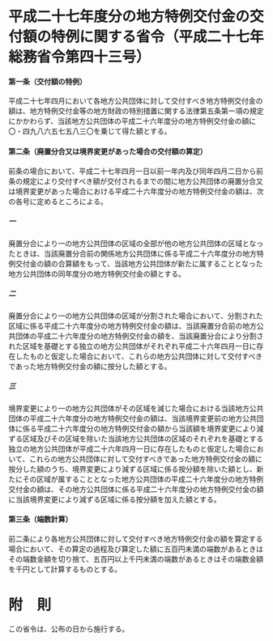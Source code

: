 # 平成二十七年度分の地方特例交付金の交付額の特例に関する省令（平成二十七年総務省令第四十三号）
#### 第一条（交付額の特例）
平成二十七年四月において各地方公共団体に対して交付すべき地方特例交付金の額は、地方特例交付金等の地方財政の特別措置に関する法律第五条第一項の規定にかかわらず、当該地方公共団体の平成二十六年度分の地方特例交付金の額に〇・四九八六五七五八三〇を乗じて得た額とする。
#### 第二条（廃置分合又は境界変更があった場合の交付額の算定）
前条の場合において、平成二十七年四月一日以前一年内及び同年四月二日から前条の規定により交付すべき額が交付されるまでの間に地方公共団体の廃置分合又は境界変更があった場合における平成二十六年度分の地方特例交付金の額は、次の各号に定めるところによる。
##### 一
廃置分合により一の地方公共団体の区域の全部が他の地方公共団体の区域となったときは、当該廃置分合前の関係地方公共団体に係る平成二十六年度分の地方特例交付金の額の合算額をもって、当該地方公共団体が新たに属することとなった地方公共団体の同年度分の地方特例交付金の額とする。
##### 二
廃置分合により一の地方公共団体の区域が分割された場合において、分割された区域に係る平成二十六年度分の地方特例交付金の額は、当該廃置分合前の地方公共団体の平成二十六年度分の地方特例交付金の額を、当該廃置分合により分割された区域を基礎とする独立の地方公共団体がそれぞれ平成二十六年四月一日に存在したものと仮定した場合において、これらの地方公共団体に対して交付すべきであった地方特例交付金の額に按分した額とする。
##### 三
境界変更により一の地方公共団体がその区域を減じた場合における当該地方公共団体の平成二十六年度分の地方特例交付金の額は、当該境界変更前の地方公共団体に係る平成二十六年度分の地方特例交付金の額から当該額を境界変更により減ずる区域及びその区域を除いた当該地方公共団体の区域のそれぞれを基礎とする独立の地方公共団体が平成二十六年四月一日に存在したものと仮定した場合において、これらの地方公共団体に対して交付すべきであった地方特例交付金の額に按分した額のうち、境界変更により減ずる区域に係る按分額を除いた額とし、新たにその区域が属することとなった地方公共団体の平成二十六年度分の地方特例交付金の額は、その地方公共団体に係る平成二十六年度分の地方特例交付金の額に当該境界変更により減ずる区域に係る按分額を加えた額とする。
#### 第三条（端数計算）
前二条により各地方公共団体に対して交付すべき地方特例交付金の額を算定する場合において、その算定の過程及び算定した額に五百円未満の端数があるときはその端数金額を切り捨て、五百円以上千円未満の端数があるときはその端数金額を千円として計算するものとする。
# 附　則
この省令は、公布の日から施行する。
